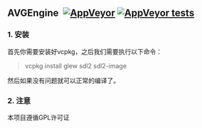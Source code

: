 ## AVGEngine&nbsp;&nbsp;[![AppVeyor](https://img.shields.io/appveyor/ci/gscience/avgengine.svg?label=Windows)](https://ci.appveyor.com/project/GScience/avgengine) [![AppVeyor tests](https://img.shields.io/appveyor/tests/GScience/AVGEngine.svg)](https://ci.appveyor.com/project/GScience/avgengine/build/tests)
### 1. 安装
首先你需要安装好vcpkg，之后我们需要执行以下命令：
>vcpkg install glew sdl2 sdl2-image

然后如果没有问题就可以正常的编译了。
### 2. 注意
本项目遵循GPL许可证